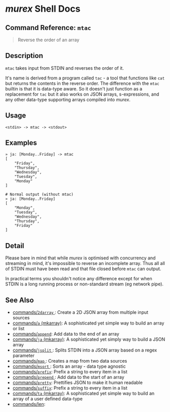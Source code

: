 # _murex_ Shell Docs

## Command Reference: `mtac`

> Reverse the order of an array

## Description

`mtac` takes input from STDIN and reverses the order of it.

It's name is derived from a program called `tac` - a tool that functions
like `cat` but returns the contents in the reverse order. The difference
with the `mtac` builtin is that it is data-type aware. So it doesn't just
function as a replacement for `tac` but it also works on JSON arrays,
s-expressions, and any other data-type supporting arrays compiled into
_murex_. 

## Usage

    <stdin> -> mtac -> <stdout>

## Examples

    » ja: [Monday..Friday] -> mtac
    [
        "Friday",
        "Thursday",
        "Wednesday",
        "Tuesday",
        "Monday"
    ]
    
    # Normal output (without mtac)
    » ja: [Monday..Friday]
    [
        "Monday",
        "Tuesday",
        "Wednesday",
        "Thursday",
        "Friday"
    ]

## Detail

Please bare in mind that while _murex_ is optimised with concurrency and
streaming in mind, it's impossible to reverse an incomplete array. Thus all
all of STDIN must have been read and that file closed before `mtac` can
output.

In practical terms you shouldn't notice any difference except for when
STDIN is a long running process or non-standard stream (eg network pipe).

## See Also

* [commands/`2darray` ](../commands/2darray.md):
  Create a 2D JSON array from multiple input sources
* [commands/`a` (mkarray)](../commands/a.md):
  A sophisticated yet simple way to build an array or list
* [commands/`append`](../commands/append.md):
  Add data to the end of an array
* [commands/`ja` (mkarray)](../commands/ja.md):
  A sophisticated yet simply way to build a JSON array
* [commands/`jsplit` ](../commands/jsplit.md):
  Splits STDIN into a JSON array based on a regex parameter
* [commands/`map` ](../commands/map.md):
  Creates a map from two data sources
* [commands/`msort` ](../commands/msort.md):
  Sorts an array - data type agnostic
* [commands/`prefix`](../commands/prefix.md):
  Prefix a string to every item in a list
* [commands/`prepend` ](../commands/prepend.md):
  Add data to the start of an array
* [commands/`pretty`](../commands/pretty.md):
  Prettifies JSON to make it human readable
* [commands/`suffix`](../commands/suffix.md):
  Prefix a string to every item in a list
* [commands/`ta` (mkarray)](../commands/ta.md):
  A sophisticated yet simple way to build an array of a user defined data-type
* [commands/len](../commands/len.md):
  